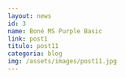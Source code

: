```yaml
---
layout: news
id: 3
name: Boné MS Purple Basic
link: post1
titulo: post11
categoria: blog
img: /assets/images/post11.jpg
---
```


